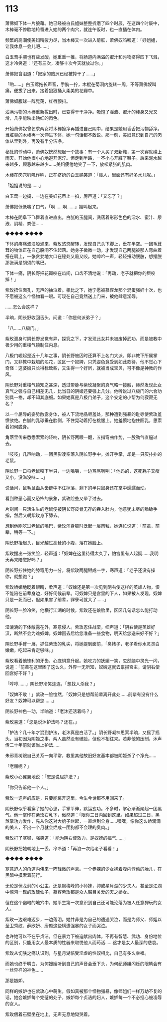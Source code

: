 # 113

萧佛奴下体一片狼藉。她已经被白氏姐妹整整折磨了四个时辰，在这四个时辰中，木棒毫不停歇地轮番进入她的两个肉穴，就连午饭时，也一直插在体内。

频繁的高潮使美妇精疲力尽，当木棒又一次进入菊肛，萧佛奴呜咽道：「好姐姐，让我休息一会儿吧……」

白玉莺手腕也有些发酸，她重重一推，将肠道内满溢的蜜汁和污物挤得四下飞溅，这才冷笑道：「还有三次，凑够十次今天就放过你。」

萧佛奴含泪道：「奴家的贱屄已经被搾干了……」

「哟……」白玉莺拖长声音，手腕一拧，木棍在菊洞内旋转一周，不等萧佛奴叫痛，便拔了出来。接着狠狠捅入柔美的花瓣中。

萧佛奴腹球一阵晃荡，红唇颤抖。

沾满污物的木棒重新拔出时，已变得干干净净。吸饱了淫液、蜜汁的棒身又光又滑，几乎能映出艳红的肉色。

开始萧佛奴曾乞求两女将木棒擦净再插进自己阴中，结果是她用香舌把污物舔净。当脏臭的木棒再一次伸进下体，她一句话都不敢说。那一刻，美妇意识到自己的肉体从里到外，再没有半分洁净。

秘处的悸动中，萧佛奴恍然想起一个故事：有一个人买了双新鞋，第一次穿就碰上雨天。开始他很小心地避开泥泞。但走到半路，一不小心开脏了鞋子。后来泥水越来越多，顾忌越来越少……美妇疲倦地笑了一下，放松紧张的肌肉。

木棒在肉穴叽叽作响，正在挤奶的白玉鹂笑道：「贱人，里面还有好多水儿呢。」

「姐姐说的是……」

白玉莺一边捣，一边在美妇花蒂上一掐，厉声道：「又忘了？」

萧佛奴低低喘了口气，「啊……啊……」媚叫起来。

木棒在阴阜下飞舞着直进直出，白腻的玉腿间，溅落着形形色色的淫水、蜜汁、尿液、阴精、粪便……

◆◆◆◆ ◆◆◆◆

下体的疼痛波浪般涌来，紫玫悠悠醒转，发现自己头下脚上，垂在半空。一团毛茸茸的物体正在自己股间不住起落。她身子微微一动，才发现自己两腿被那人弯曲着搭在肩上，一张贪婪地大口在秘处又吸又咬。她呻吟一声，轻轻扭动腰肢，想摆脱那张满是胡须的嘴巴。

下体一痛，阴长野把花瓣咬在齿间，口齿不清地说：「再动，老子就把你的屄咬掉！」

紫玫捂住面孔，无声的抽泣着。相比之下，她宁愿被慕容龙那个混蛋强奸十次，也不愿被这么个怪物看一眼。可现在自己竟然送上门来，被他肆意淫辱。

……怎么会这样？

半晌，阴长野收回舌头，问道：「你是何派弟子？」

「八……八极门。」

紫玫泄身时阴长野发觉有异，探究之下，才发现此女并未被废掉武功，而是被教中极少用的重楼气锁制住内息。

八极门崛起是近十几年之事，阴长野被囚时还算不上名门大派。即非教下所属掌门，又非教中栽培的名花，区区一个奴婢，只凭姿色竟受到如此款待，他不觉心下奇怪：这婆娘只长得标致些，又生得一个好屄，就被当成宝贝，可不像是神教的作风。

阴长野对重楼气锁知之甚深，透过带脉与紫玫凝聚的真气略一接触，赫然发现此女真气之强与自己相差无几，比当日的阴姬还要强上几分。他听说过八极门的六合功别具一格，却不知其底细。如果她真是八极门弟子，这个安定的小帮为何寂寂无名？

以一个屈辱的姿势敞露身体，被人下流地品咂羞处，那种遭到强暴的耻辱使紫玫羞愤欲绝。白腻的乳球垂在脸侧，不住晃动着打在桃腮上。她羞愤地抱住圆乳，思索着如何脱身。

角落里传来悉悉索索的轻响，阴长野两眼一翻，五指弯曲作势，一股劲气直逼过去。

「吱吱」几声响动，一团黑影凌空落入阴长野手中。摊开手掌，却是一只灰扑扑的老鼠。

阴长野一口将老鼠咬下半只，一边嘴嚼，一边骂骂咧咧：「他妈的，这死耗子又瘦又小，没滋没味……」

说话间，鼠毛鼠血从齿缝中不住掉落，剩下的半只鼠身还在掌中蠕蠕而动。

看到种恶心而又恐怖的景象，紫玫险些又晕了过去。

片刻间一只活生生的老鼠便被阴长野皮骨无存的吞入肚内，他意犹未尽的舔舔手指，然后又朝紫玫身下舔去。

想到他刚吃过老鼠的嘴巴，紫玫浑身顿时泛起一层肉粒，她连忙说道：「前辈，前辈，稍等一下。」

阴长野抬起头，目光越过高耸的小腹，落在她脸上。

紫玫摆出一张笑脸，轻声道：「奴婢在这里待得太久了，怕宫里有人起疑……我明天再来陪您好吗？」

阴长野拧住她的膝弯用力一分，将紫玫两腿掰成一字，寒声道：「老子还没有操你，就想跑？」

紫玫娇媚地眨着眼睛，柔声道：「奴婢还是第一次见到阴右使这样的英雄人物，恨不能陪在前辈身边，好好伺候前辈。可奴婢只是宫里的下人，如果被人发现，奴婢只是一死而已，但如果害了前辈，罪孽可就大了……」

阴长野一脸冷笑，他横行江湖的时候，紫玫还在娘胎里，区区几句话怎么能打动他。

湿漉漉的下体敞露在外，寒意侵人。紫玫忍住战栗，细声道：「阴右使是英雄好汉，断然不会为难奴婢。奴婢回去后给您准备一些食物，明天给您送来好不好？」

阴长野手臂一展，抓住紫玫的乳尖，将她提到面前，「臭婊子，老子看你水灵灵白嫩嫩，吃起来肯定够味。」

紫玫看着他锋利的牙齿，心底惧意升起。她吃力的妩媚一笑，忽然脑中灵光一闪，说道：「前辈在这里困了这么久，外界一无所知，奴婢这就去禀报宫主，请阴右使回宫好不好？」

「哼哼……」阴长野冷笑连连，「想找人杀我？」

「奴婢不敢！」紫玫一脸惶然，「奴婢只是想帮前辈离开此处……前辈有没有什么好友？奴婢可以帮您……」

阴长野神色一动，半晌道：「老沐还活着吗？」

紫玫喜道：「您是说沐护法吗？还在。」

「护法？几十年才混到护法，老沐真是白活了。」阴长野凝神思索半晌，又摇了摇头。当初因为阴姬之事，两人虽然没有破脸，但也不相往来。若非他的压制，沐声传二十年前就该当上护法……

朱邪青树跟自己关系一向平常，教里其他故旧好友基本都被阴姬杀了个净光……

「老屈呢？」

紫玫小心翼翼地说：「您是说屈护法？」

「你只告诉他一个人。」

紫玫一迭声的应是，只要能离开这里，今生今世都不用回来了。

阴长野似乎看穿了她的心思，手掌平伸，默运玄功。不多时，掌心渐渐聚起一团黑气。他一掌印在紫玫右乳下，傲然道：「限你三日内回到这里。如果超过三日，黑煞掌功力发作，先从你这对大奶子烂起，一直烂到全身……嘿嘿，像你这么娇滴滴的美人，不出一个月就会烂成一团狗都不会理的臭肉。」

紫玫打了寒噤，强笑道：「能为阴右使效力，是奴婢的福气……」

阴长野把她朝地上一丢，冷冷道：「再浪一次给老子看看！」

◆◆◆◆ ◆◆◆◆

寒意迫人的甬道内伟来一阵轻微的声息。一个赤裸的少女抱着腹内悸动的胎儿，在黑暗中摸索着前行。

无论是伏龙涧的小公主，还是飘梅峰的小师妹，抑或星月湖的少夫人，甚至是江湖中惊鸿一现的玫瑰仙子，慕容紫玫都是众人瞩目关爱的天之娇女。

但在这个幽暗的地穴中，她平生第一次意识到自己还可能沦落为被人任意狎玩的女人。

紫玫一边艰难迈步，一边落泪。她并非是为自己的遭遇哭泣，而是为师父、师姐以至卫秀纹、薛欣妍、唐颜这些横遭强暴的女子而哭泣。

也许她可以不在乎贞洁，但在暴力下被迫献出肉体，不再有智慧、武功、身份地位的区别，只能用女人最本质的性器来取悦他人而苟活……这才是女人最深的悲哀。

紫玫从切肤之痛认识到，与星月湖倍受淫虐的性奴相比，自己有多么幸福。

而她也终于明白，为何嫂嫂听到自己的声音会垂下头，为何纪师姐闪烁的眼睛会有一丝异样的神色……

那是嫉妒。

同样的嫉妒也在紫玫心中萌生，假如真被那个怪物强暴，像师姐们一样万劫不复的话，她会嫉妒每个完璧的处子，嫉妒每个贞洁的妇人，嫉妒每一个不必担心被凌辱的女人。

紫玫偎着石壁坐在地上，无声无息地恸哭着。
